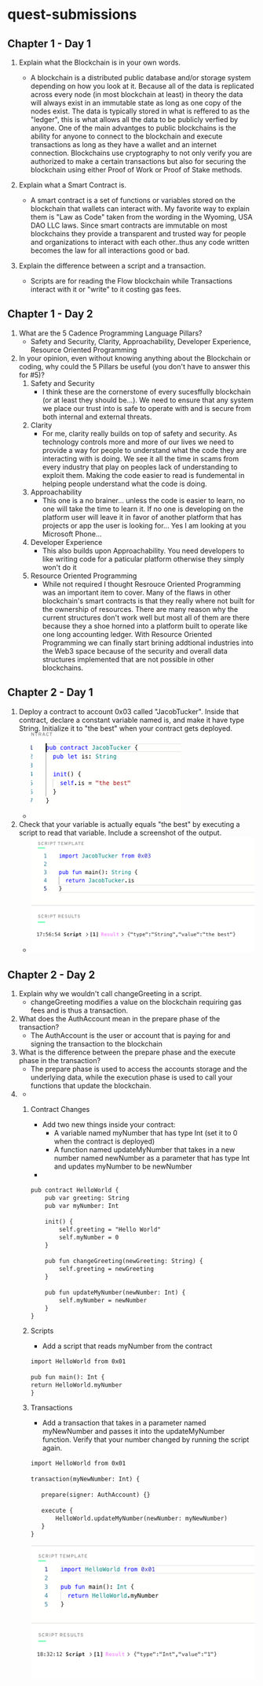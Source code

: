 # quest-submissions



## Chapter 1 - Day 1

1. Explain what the Blockchain is in your own words.
    * A blockchain is a distributed public database and/or storage system depending on how you look at it. Because all of the data is replicated across every node (in most blockchain at least) in theory the data will always exist in an immutable state as long as one copy of the nodes exist. The data is typically stored in what is reffered to as the "ledger", this is what allows all the data to be publicly verfied by anyone. One of the main advantges to public blockchains is the ability for anyone to connect to the blockchain and execute transactions as long as they have a wallet and an internet connection. Blockchains use cryptography to not only verify you are authorized to make a certain transactions but also for securing the blockchain using either Proof of Work or Proof of Stake methods.

2. Explain what a Smart Contract is. 
    * A smart contract is a set of functions or variables stored on the blockchain that wallets can interact with. My favorite way to explain them is "Law as Code" taken from the wording in the Wyoming, USA DAO LLC laws. Since smart contracts are immutable on most blockchains they provide a transparent and trusted way for people and organizations to interact with each other..thus any code written becomes the law for all interactions good or bad.

3. Explain the difference between a script and a transaction.
    * Scripts are for reading the Flow blockchain while Transactions interact with it or "write" to it costing gas fees.
## Chapter 1 - Day 2

1. What are the 5 Cadence Programming Language Pillars?
    * Safety and Security, Clarity, Approachability, Developer Experience, Resource Oriented Programming
2. In your opinion, even without knowing anything about the Blockchain or coding, why could the 5 Pillars be useful (you don't have to answer this for #5)?
    1. Safety and Security
        * I think these are the cornerstone of every sucesffully blockchain (or at least they should be...). We need to ensure that any system we place our trust into is safe to operate with and is secure from both internal and external threats.
    2. Clarity
        * For me, clarity really builds on top of safety and security. As technology controls more and more of our lives we need to provide a way for people to understand what the code they are interacting with is doing. We see it all the time in scams from every industry that play on peoples lack of understanding to exploit them. Making the code easier to read is fundemental in helping people understand what the code is doing.
    3. Approachability
        * This one is a no brainer... unless the code is easier to learn, no one will take the time to learn it. If no one is developing on the platform user will leave it in favor of another platform that has projects or app the user is looking for... Yes I am looking at you Microsoft Phone...
    4. Developer Experience
        * This also builds upon Approachability. You need developers to like writing code for a paticular platform otherwise they simply won't do it
    5. Resource Oriented Programming
        * While not required I thought Resrouce Oriented Programming was an important item to cover. Many of the flaws in other blockchain's smart contracts is that they really where not built for the ownership of resources. There are many reason why the current structures don't work well but most all of them are there because they a shoe horned into a platform built to operate like one long accounting ledger. With Resource Oriented Programming we can finally start brining addtional industries into the Web3 space because of the security and overall data structures implemented that are not possible in other blockchains.
## Chapter 2 - Day 1

1. Deploy a contract to account 0x03 called "JacobTucker". Inside that contract, declare a constant variable named is, and make it have type String. Initialize it to "the best" when your contract gets deployed.
    * ![Chapter 2 Day 1 Question 1 - Answer](images/C2D1Q1.png)
2. Check that your variable is actually equals "the best" by executing a script to read that variable. Include a screenshot of the output.
    * ![Chapter 2 Day 1 Question 2 - Answer](images/C2D1Q2.png)
## Chapter 2 - Day 2

1. Explain why we wouldn't call changeGreeting in a script.
    * changeGreeting modifies a value on the blockchain requiring gas fees and is thus a transaction.
2. What does the AuthAccount mean in the prepare phase of the transaction?
    * The AuthAccount is the user or account that is paying for and signing the transaction to the blockchain
3. What is the difference between the prepare phase and the execute phase in the transaction?
    * The prepare phase is used to access the accounts storage and the underlying data, while the execution phase is used to call your functions that update the blockchain.
4. -
    1. Contract Changes
        * Add two new things inside your contract:
            * A variable named myNumber that has type Int (set it to 0 when the contract is deployed)
            * A function named updateMyNumber that takes in a new number named newNumber as a parameter that has type Int and updates myNumber to be newNumber
        * 
        ``` cadence
        pub contract HelloWorld {
            pub var greeting: String
            pub var myNumber: Int

            init() {
                self.greeting = "Hello World"
                self.myNumber = 0
            }

            pub fun changeGreeting(newGreeting: String) {
                self.greeting = newGreeting
            }

            pub fun updateMyNumber(newNumber: Int) {
                self.myNumber = newNumber
            }
        }
        ```
    2. Scripts
        * Add a script that reads myNumber from the contract

         ``` cadence
        import HelloWorld from 0x01

        pub fun main(): Int {
        return HelloWorld.myNumber
        }
        ```
    3. Transactions
        * Add a transaction that takes in a parameter named myNewNumber and passes it into the updateMyNumber function. Verify that your number changed by running the script again.

         ``` cadence
        import HelloWorld from 0x01

        transaction(myNewNumber: Int) {

            prepare(signer: AuthAccount) {}

            execute {
                HelloWorld.updateMyNumber(newNumber: myNewNumber)
            }
        }
        ```
        ![Chapter 2 Day 2 Question 4 - Answer](images/C2D2Q4.png)
    
